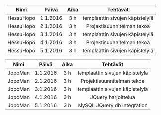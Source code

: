| Nimi | Päivä | Aika | Tehtävät |
|:----:|:----:|:----:|:----:|
| HessuHopo | 1.1.2016 | 3 h | templaattin sivujen käpistelylä |
| HessuHopo | 2.1.2016 | 3 h | Projektisuunnitelman tekoa |
| HessuHopo | 3.1.2016 | 3 h | templaattin sivujen käpistelylä |
| HessuHopo | 4.1.2016 | 3 h | Projektisuunnitelman tekoa |
| HessuHopo | 5.1.2016 | 3 h | templaattin sivujen käpistelylä |

| Nimi | Päivä | Aika | Tehtävät |
|:----:|:----:|:----:|:----:|
| JopoMan | 1.1.2016 | 3 h | templaattin sivujen käpistelylä |
| JopoMan | 2.1.2016 | 3 h | Projektisuunnitelman tekoa |
| JopoMan | 3.1.2016 | 3 h | templaattin sivujen käpistelylä |
| JopoMan | 4.1.2016 | 3 h | JQuery harjoittelua |
| JopoMan | 5.1.2016 | 3 h | MySQL JQuery db integration |
